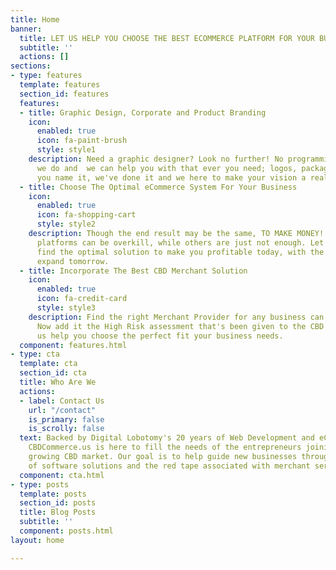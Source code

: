```yaml
---
title: Home
banner:
  title: LET US HELP YOU CHOOSE THE BEST ECOMMERCE PLATFORM FOR YOUR BUSINESS!
  subtitle: ''
  actions: []
sections:
- type: features
  template: features
  section_id: features
  features:
  - title: Graphic Design, Corporate and Product Branding
    icon:
      enabled: true
      icon: fa-paint-brush
      style: style1
    description: Need a graphic designer? Look no further! No programming is not all
      we do and  we can help you with that ever you need; logos, packaging, branding,
      you name it, we've done it and we here to make your vision a reality.
  - title: Choose The Optimal eCommerce System For Your Business
    icon:
      enabled: true
      icon: fa-shopping-cart
      style: style2
    description: Though the end result may be the same, TO MAKE MONEY! Some eCommerce
      platforms can be overkill, while others are just not enough. Let us help you
      find the optimal solution to make you profitable today, with the ability to
      expand tomorrow.
  - title: Incorporate The Best CBD Merchant Solution
    icon:
      enabled: true
      icon: fa-credit-card
      style: style3
    description: Find the right Merchant Provider for any business can be difficult.
      Now add it the High Risk assessment that's been given to the CBD industry. Let's
      us help you choose the perfect fit your business needs.
  component: features.html
- type: cta
  template: cta
  section_id: cta
  title: Who Are We
  actions:
  - label: Contact Us
    url: "/contact"
    is_primary: false
    is_scrolly: false
  text: Backed by Digital Lobotomy's 20 years of Web Development and eCommerce expertise,
    CBDCommerce.us is here to fill the needs of the entrepreneurs joining the rapidly
    growing CBD market. Our goal is to help guide new businesses through the maze
    of software solutions and the red tape associated with merchant services.
  component: cta.html
- type: posts
  template: posts
  section_id: posts
  title: Blog Posts
  subtitle: ''
  component: posts.html
layout: home

---
```

